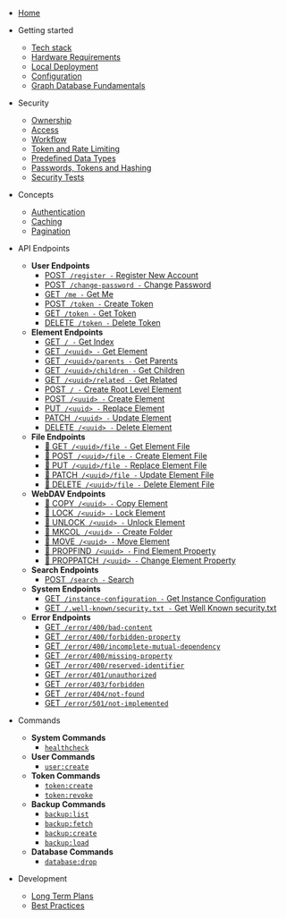 - [Home](/)
- Getting started
  - [Tech stack](/getting-started/tech-stack)
  - [Hardware Requirements](/getting-started/hardware-requirements)
  - [Local Deployment](/getting-started/local-deployment)
  - [Configuration](/getting-started/configuration)
  - [Graph Database Fundamentals](/getting-started/graph-database-fundamentals)
- Security
  - [Ownership](/security/ownership)
  - [Access](/security/access)
  - [Workflow](/security/workflow)
  - [Token and Rate Limiting](/security/token-and-rate-limiting)
  - [Predefined Data Types](/security/predefined-data-types)
  - [Passwords, Tokens and Hashing](/security/passwords-tokens-and-hashing)
  - [Security Tests](/security/test/general)

- Concepts
  - [Authentication](/concepts/authentication)
  - [Caching](/concepts/caching)
  - [Pagination](/concepts/pagination)

- API Endpoints

  - **User Endpoints**
    - [<span class="method-post">POST</span>` /register -` Register New Account](/api-endpoints/user/post-register)
    - [<span class="method-post">POST</span>` /change-password -` Change Password](/api-endpoints/user/post-change-password)
    - [<span class="method-get">GET</span>` /me -` Get Me](/api-endpoints/user/get-me)
    - [<span class="method-post">POST</span>` /token -` Create Token](/api-endpoints/user/post-token)
    - [<span class="method-get">GET</span>` /token -` Get Token](/api-endpoints/user/get-token)
    - [<span class="method-delete">DELETE</span>` /token -` Delete Token](/api-endpoints/user/delete-token)
  - **Element Endpoints**
    - [<span class="method-get">GET</span>` / -` Get Index](/api-endpoints/element/get-index)
    - [<span class="method-get">GET</span>` /<uuid> -` Get Element](/api-endpoints/element/get-element)
    - [<span class="method-get">GET</span>` /<uuid>/parents -` Get Parents](/api-endpoints/element/get-parents)
    - [<span class="method-get">GET</span>` /<uuid>/children -` Get Children](/api-endpoints/element/get-children)
    - [<span class="method-get">GET</span>` /<uuid>/related -` Get Related](/api-endpoints/element/get-related)
    - [<span class="method-post">POST</span>` / -` Create Root Level Element](/api-endpoints/element/post-index)
    - [<span class="method-post">POST</span>` /<uuid> -` Create Element](/api-endpoints/element/post-element)
    - [<span class="method-put">PUT</span>` /<uuid> -` Replace Element](/api-endpoints/element/put-element)
    - [<span class="method-patch">PATCH</span>` /<uuid> -` Update Element](/api-endpoints/element/patch-element)
    - [<span class="method-delete">DELETE</span>` /<uuid> -` Delete Element](/api-endpoints/element/delete-element)
  - **File Endpoints**
    - [<span class="method-get">🚧 GET</span>` /<uuid>/file -` Get Element File](/api-endpoints/file/get-element-file)
    - [<span class="method-post">🚧 POST</span>` /<uuid>/file -` Create Element File](/api-endpoints/file/post-element-file)
    - [<span class="method-put">🚧 PUT</span>` /<uuid>/file -` Replace Element File](/api-endpoints/file/put-element-file)
    - [<span class="method-patch">🚧 PATCH</span>` /<uuid>/file -` Update Element File](/api-endpoints/file/patch-element-file)
    - [<span class="method-delete">🚧 DELETE</span>` /<uuid>/file -` Delete Element File](/api-endpoints/file/delete-element-file)
  - **WebDAV Endpoints**
    - [<span class="method-copy">🚧 COPY</span>` /<uuid> -` Copy Element](/api-endpoints/webdav/copy-element)
    - [<span class="method-lock">🚧 LOCK</span>` /<uuid> -` Lock Element](/api-endpoints/webdav/lock-element)
    - [<span class="method-unlock">🚧 UNLOCK</span>` /<uuid> -` Unlock Element](/api-endpoints/webdav/unlock-element)
    - [<span class="method-mkcol">🚧 MKCOL</span>` /<uuid> -` Create Folder](/api-endpoints/webdav/mkcol-folder)
    - [<span class="method-move">🚧 MOVE</span>` /<uuid> -` Move Element](/api-endpoints/webdav/move-element)
    - [<span class="method-propfind">🚧 PROPFIND</span>` /<uuid> -` Find Element Property](/api-endpoints/webdav/propfind-element)
    - [<span class="method-proppatch">🚧 PROPPATCH</span>` /<uuid> -` Change Element Property](/api-endpoints/webdav/proppatch-element)
  - **Search Endpoints**
    - [<span class="method-post">POST</span>` /search -` Search](/api-endpoints/search/post-search)
  - **System Endpoints**
    - [<span class="method-get">GET</span>` /instance-configuration -` Get Instance Configuration](/api-endpoints/system/get-instance-configuration)
    - [<span class="method-get">GET</span>` /.well-known/security.txt -` Get Well Known security.txt](/api-endpoints/system/get-well-known-security-txt)
  - **Error Endpoints**
    - [<span class="method-get">GET</span>` /error/400/bad-content`](/api-endpoints/error/get-400-bad-content)
    - [<span class="method-get">GET</span>` /error/400/forbidden-property`](/api-endpoints/error/get-400-forbidden-property)
    - [<span class="method-get">GET</span>` /error/400/incomplete-mutual-dependency`](/api-endpoints/error/get-400-incomplete-mutual-dependency)
    - [<span class="method-get">GET</span>` /error/400/missing-property`](/api-endpoints/error/get-400-missing-property)
    - [<span class="method-get">GET</span>` /error/400/reserved-identifier`](/api-endpoints/error/get-400-reserved-identifier)
    - [<span class="method-get">GET</span>` /error/401/unauthorized`](/api-endpoints/error/get-401-unauthorized)
    - [<span class="method-get">GET</span>` /error/403/forbidden`](/api-endpoints/error/get-403-forbidden)
    - [<span class="method-get">GET</span>` /error/404/not-found`](/api-endpoints/error/get-404-not-found)
    - [<span class="method-get">GET</span>` /error/501/not-implemented`](/api-endpoints/error/get-501-not-implemented)

- Commands
  - **System Commands**
    - [`healthcheck`](/commands/system/healthcheck)
  - **User Commands**
    - [`user:create`](/commands/user/user-create)
  - **Token Commands**
    - [`token:create`](/commands/token/token-create)
    - [`token:revoke`](/commands/token/token-revoke)
  - **Backup Commands**
    - [`backup:list`](/commands/backup/backup-list)
    - [`backup:fetch`](/commands/backup/backup-fetch)
    - [`backup:create`](/commands/backup/backup-create)
    - [`backup:load`](/commands/backup/backup-load)
  - **Database Commands**
    - [`database:drop`](/commands/database/database-drop)
- Development
  - [Long Term Plans](/development/long-term-plans)
  - [Best Practices](/development/best-practices)
